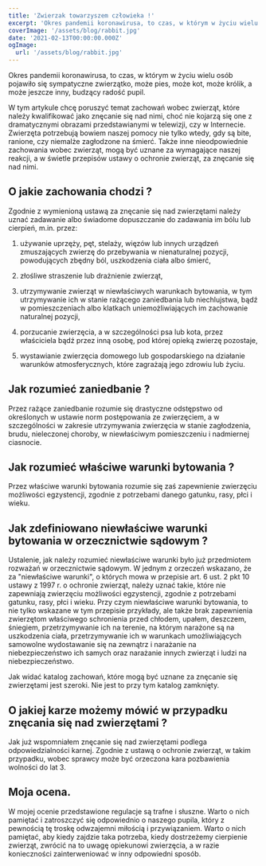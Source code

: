 ```yaml
---
title: 'Zwierzak towarzyszem człowieka !'
excerpt: 'Okres pandemii koronawirusa, to czas, w którym w życiu wielu osób pojawiło się sympatyczne zwierzątko, może pies, może kot, może królik, a może inny budzący radość pupil.'
coverImage: '/assets/blog/rabbit.jpg'
date: '2021-02-13T00:00:00.000Z'
ogImage:
  url: '/assets/blog/rabbit.jpg'
---
```


Okres pandemii koronawirusa, to czas, w którym w życiu wielu osób pojawiło się sympatyczne zwierzątko, może pies, może kot, może królik, a może jeszcze inny, budzący radość pupil.

W tym artykule chcę poruszyć temat zachowań wobec zwierząt, które należy kwalifikować jako znęcanie się nad nimi, choć nie kojarzą się one z dramatycznymi obrazami przedstawianymi w telewizji, czy w Internecie. Zwierzęta potrzebują bowiem naszej pomocy nie tylko wtedy, gdy są bite, ranione, czy niemalże zagłodzone na śmierć. Także inne nieodpowiednie zachowania wobec zwierząt, mogą być uznane za wymagające naszej reakcji, a w świetle przepisów ustawy o ochronie zwierząt, za znęcanie się nad nimi. 

## O jakie zachowania chodzi ? 

Zgodnie z wymienioną ustawą za znęcanie się nad zwierzętami należy uznać zadawanie albo świadome dopuszczanie do zadawania im bólu lub cierpień, m.in. przez:

1)	używanie uprzęży, pęt, stelaży, więzów lub innych urządzeń zmuszających zwierzę do przebywania w nienaturalnej pozycji, powodujących zbędny ból, uszkodzenia ciała albo śmierć,

2)	złośliwe straszenie lub drażnienie zwierząt,

3)	utrzymywanie zwierząt w niewłaściwych warunkach bytowania, w tym utrzymywanie ich w stanie rażącego zaniedbania lub niechlujstwa, bądź w pomieszczeniach albo klatkach uniemożliwiających im zachowanie naturalnej pozycji,

4)	porzucanie zwierzęcia, a w szczególności psa lub kota, przez właściciela bądź przez inną osobę, pod której opieką zwierzę pozostaje,

5)	wystawianie zwierzęcia domowego lub gospodarskiego na działanie warunków atmosferycznych, które zagrażają jego zdrowiu lub życiu.

## Jak rozumieć zaniedbanie ?

Przez rażące zaniedbanie rozumie się drastyczne odstępstwo od określonych w ustawie norm postępowania ze zwierzęciem, a w szczególności w zakresie utrzymywania zwierzęcia w stanie zagłodzenia, brudu, nieleczonej choroby, w niewłaściwym pomieszczeniu i nadmiernej ciasnocie. 

## Jak rozumieć właściwe warunki bytowania ?

Przez właściwe warunki bytowania rozumie się zaś zapewnienie zwierzęciu możliwości egzystencji, zgodnie z potrzebami danego gatunku, rasy, płci i wieku.

## Jak zdefiniowano niewłaściwe warunki bytowania w orzecznictwie sądowym ?

Ustalenie, jak należy rozumieć niewłaściwe warunki było już przedmiotem rozważań w orzecznictwie sądowym. W jednym z orzeczeń wskazano, że za "niewłaściwe warunki", o których mowa w przepisie art. 6 ust. 2 pkt 10 ustawy z 1997 r. o ochronie zwierząt, należy uznać takie, które nie zapewniają zwierzęciu możliwości egzystencji, zgodnie z potrzebami gatunku, rasy, płci i wieku. Przy czym niewłaściwe warunki bytowania, to nie tylko wskazane w tym przepisie przykłady, ale także brak zapewnienia zwierzętom właściwego schronienia przed chłodem, upałem, deszczem, śniegiem, przetrzymywanie ich na terenie, na którym narażone są na uszkodzenia ciała, przetrzymywanie ich w warunkach umożliwiających samowolne wydostawanie się na zewnątrz i narażanie na niebezpieczeństwo ich samych oraz narażanie innych zwierząt i ludzi na niebezpieczeństwo.

Jak widać katalog zachowań, które mogą być uznane za znęcanie się zwierzętami jest szeroki. Nie jest to przy tym katalog zamknięty. 

## O jakiej karze możemy mówić w przypadku znęcania się nad zwierzętami ?

Jak już wspomniałem znęcanie się nad zwierzętami podlega odpowiedzialności karnej. Zgodnie z ustawą o ochronie zwierząt, w takim przypadku, wobec sprawcy może być orzeczona kara pozbawienia wolności do lat 3. 

## Moja ocena. 

W mojej ocenie przedstawione regulacje są trafne i słuszne. Warto o nich pamiętać i zatroszczyć się odpowiednio o naszego pupila, który z pewnością tę troskę odwzajemni miłością i przywiązaniem. Warto o nich pamiętać, aby kiedy zajdzie taka potrzeba, kiedy dostrzeżemy cierpienie zwierząt, zwrócić na to uwagę opiekunowi zwierzęcia, a w razie konieczności zainterweniować w inny odpowiedni sposób. 

